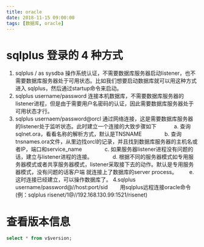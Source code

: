 ```yaml
---
title: oracle
date: 2018-11-15 09:00:00
tags: [数据库, oracle]
---
```


# sqlplus 登录的 4 种方式

1. sqlplus / as sysdba
    操作系统认证，不需要数据库服务器启动listener，也不需要数据库服务器处于可用状态。比如我们想要启动数据库就可以用这种方式进入
    sqlplus，然后通过startup命令来启动。
2. sqlplus username/password
    连接本机数据库，不需要数据库服务器的listener进程，但是由于需要用户名密码的认证，因此需要数据库服务器处于可用状态才行。
3. sqlplus usernaem/password@orcl
    通过网络连接，这是需要数据库服务器的listener处于监听状态。此时建立一个连接的大致步骤如下　
　　a. 查询sqlnet.ora，看看名称的解析方式，默认是TNSNAME　　
　　b. 查询tnsnames.ora文件，从里边找orcl的记录，并且找到数据库服务器的主机名或者IP，端口和service_name　　
　　c. 如果服务器listener进程没有问题的话，建立与listener进程的连接。　　
　　d. 根据不同的服务器模式如专用服务器模式或者共享服务器模式，listener采取接下去的动作。默认是专用服务器模式，没有问题的话客户端
            就连接上了数据库的server process。
　　e. 这时连接已经建立，可以操作数据库了。
4.sqlplus username/password@//host:port/sid
　　用sqlplus远程连接oracle命令(例：sqlplus risenet/1@//192.168.130.99:1521/risenet)

# 查看版本信息

```sql
select * from v$version;
```
